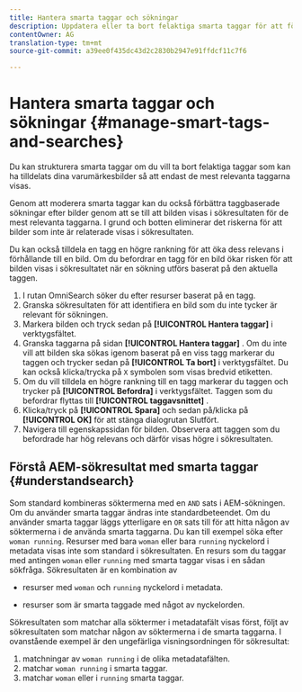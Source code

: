 ```yaml
---
title: Hantera smarta taggar och sökningar
description: Uppdatera eller ta bort felaktiga smarta taggar för att förbättra taggarnas relevans
contentOwner: AG
translation-type: tm+mt
source-git-commit: a39ee0f435dc43d2c2830b2947e91ffdcf11c7f6

---
```



# Hantera smarta taggar och sökningar {#manage-smart-tags-and-searches}

<!--
TBD: This article should be merged into a new, uber article for Smart Tags. Delete this article then. Cloud service article is merged.
-->

Du kan strukturera smarta taggar om du vill ta bort felaktiga taggar som kan ha tilldelats dina varumärkesbilder så att endast de mest relevanta taggarna visas.

Genom att moderera smarta taggar kan du också förbättra taggbaserade sökningar efter bilder genom att se till att bilden visas i sökresultaten för de mest relevanta taggarna. I grund och botten eliminerar det riskerna för att bilder som inte är relaterade visas i sökresultaten.

Du kan också tilldela en tagg en högre rankning för att öka dess relevans i förhållande till en bild. Om du befordrar en tagg för en bild ökar risken för att bilden visas i sökresultatet när en sökning utförs baserat på den aktuella taggen.

1. I rutan OmniSearch söker du efter resurser baserat på en tagg.
1. Granska sökresultaten för att identifiera en bild som du inte tycker är relevant för sökningen.
1. Markera bilden och tryck sedan på **[!UICONTROL Hantera taggar]** i verktygsfältet.
1. Granska taggarna på sidan **[!UICONTROL Hantera taggar]** . Om du inte vill att bilden ska sökas igenom baserat på en viss tagg markerar du taggen och trycker sedan på **[!UICONTROL Ta bort]** i verktygsfältet. Du kan också klicka/trycka på `X` symbolen som visas bredvid etiketten.
1. Om du vill tilldela en högre rankning till en tagg markerar du taggen och trycker på **[!UICONTROL Befordra]** i verktygsfältet. Taggen som du befordrar flyttas till **[!UICONTROL taggavsnittet]** .
1. Klicka/tryck på **[!UICONTROL Spara]** och sedan på/klicka på **[!UICONTROL OK]** för att stänga dialogrutan Slutfört.
1. Navigera till egenskapssidan för bilden. Observera att taggen som du befordrade har hög relevans och därför visas högre i sökresultaten.

## Förstå AEM-sökresultat med smarta taggar {#understandsearch}

Som standard kombineras söktermerna med en `AND` sats i AEM-sökningen. Om du använder smarta taggar ändras inte standardbeteendet. Om du använder smarta taggar läggs ytterligare en `OR` sats till för att hitta någon av söktermerna i de använda smarta taggarna. Du kan till exempel söka efter `woman running`. Resurser med bara `woman` eller bara `running` nyckelord i metadata visas inte som standard i sökresultaten. En resurs som du taggar med antingen `woman` eller `running` med smarta taggar visas i en sådan sökfråga. Sökresultaten är en kombination av

* resurser med `woman` och `running` nyckelord i metadata.

* resurser som är smarta taggade med något av nyckelorden.

Sökresultaten som matchar alla söktermer i metadatafält visas först, följt av sökresultaten som matchar någon av söktermerna i de smarta taggarna. I ovanstående exempel är den ungefärliga visningsordningen för sökresultat:

1. matchningar av `woman running` i de olika metadatafälten.
1. matchar `woman running` i smarta taggar.
1. matchar `woman` eller i `running` smarta taggar.
